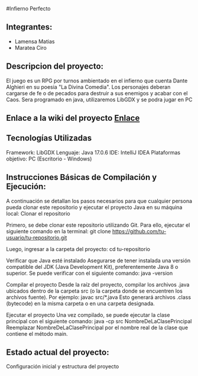 #Infierno Perfecto
## Integrantes: 
* Lamensa Matias
* Maratea Ciro

## Descripcion del proyecto:
El juego es un RPG por turnos ambientado en el infierno que cuenta Dante Alghieri en su poesia "La Divina Comedia". Los personajes deberan cargarse de fe o de pecados para destruir a sus enemigos y acabar con el Caos. Sera programado en java, utilizaremos LibGDX y se podra jugar en PC

## Enlace a la wiki del proyecto [Enlace](https://github.com/oriklol/TP-JUEGO/wiki)

## Tecnologías Utilizadas
Framework: LibGDX
Lenguaje: Java 17.0.6
IDE: IntelliJ IDEA
Plataformas objetivo: PC (Escritorio - Windows)

## Instrucciones Básicas de Compilación y Ejecución:
A continuación se detallan los pasos necesarios para que cualquier persona pueda clonar este repositorio y ejecutar el proyecto Java en su máquina local:
Clonar el repositorio

Primero, se debe clonar este repositorio utilizando Git. Para ello, ejecutar el siguiente comando en la terminal:
git clone https://github.com/tu-usuario/tu-repositorio.git

Luego, ingresar a la carpeta del proyecto:
cd tu-repositorio

Verificar que Java esté instalado
Asegurarse de tener instalada una versión compatible del JDK (Java Development Kit), preferentemente Java 8 o superior. Se puede verificar con el siguiente comando:
java -version

Compilar el proyecto
Desde la raíz del proyecto, compilar los archivos .java ubicados dentro de la carpeta src (o la carpeta donde se encuentren los archivos fuente). Por ejemplo:
javac src/*.java
Esto generará archivos .class (bytecode) en la misma carpeta o en una carpeta designada.

Ejecutar el proyecto
Una vez compilado, se puede ejecutar la clase principal con el siguiente comando:
java -cp src NombreDeLaClasePrincipal
Reemplazar NombreDeLaClasePrincipal por el nombre real de la clase que contiene el método main.

## Estado actual del proyecto:
Configuración inicial y estructura del proyecto
